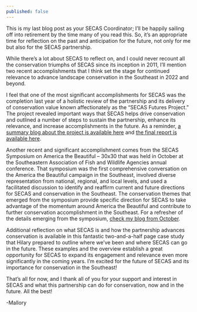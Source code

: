 ```yaml
---
published: false
---
```

This is my last blog post as your SECAS Coordinator; I’ll be happily sailing off into retirement by the time many of you read this. So, it’s an appropriate time for reflection on the past and anticipation for the future, not only for me but also for the SECAS partnership.

While there’s a lot about SECAS to reflect on, and I could never recount all the conservation triumphs of SECAS since its inception in 2011, I’ll mention two recent accomplishments that I think set the stage for continued relevance to advance landscape conservation in the Southeast in 2022 and beyond.

I feel that one of the most significant accomplishments for SECAS was the completion last year of a holistic review of the partnership and its delivery of conservation value known affectionately as the “SECAS Futures Project.” The project revealed important ways that SECAS helps drive conservation and outlined a number of steps to sustain the partnership, enhance its relevance, and increase accomplishments in the future. As a reminder, [a summary blog about the project is available here](http://secassoutheast.org/2021/04/26/SECAS-evaluation-report-now-available.html) and [the final report is available here](http://secassoutheast.org/pdf/SECAS_Futures_final_report_March_2021.pdf).  

Another recent and significant accomplishment comes from the SECAS Symposium on America the Beautiful – 30x30 that was held in October at the Southeastern Association of Fish and Wildlife Agencies annual conference. That symposium was the first comprehensive conversation on the America the Beautiful campaign in the Southeast, involved diverse representation from national, regional, and local levels, and used a facilitated discussion to identify and reaffirm current and future directions for SECAS and conservation in the Southeast. The conservation themes that emerged from the symposium provide specific direction for SECAS to take advantage of the momentum around America the Beautiful and contribute to further conservation accomplishment in the Southeast. For a refresher of the details emerging from the symposium, [check my blog from October](http://secassoutheast.org/2021/10/21/A-brief-summary-of-the-SECAS-symposium-at-SEAFWA.html).   

Additional reflection on what SECAS is and how the partnership advances conservation is available in this fantastic two-and-a-half page case study that Hilary prepared to outline where we’ve been and where SECAS can go in the future. These examples and the overview establish a great opportunity for SECAS to expand its engagement and relevance even more significantly in the coming years. I’m excited for the future of SECAS and its importance for conservation in the Southeast!

That’s all for now, and I thank all of you for your support and interest in SECAS and what this partnership can do for conservation, now and in the future. All the best!  

-Mallory

